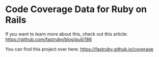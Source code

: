# Code Coverage Data for Ruby on Rails

If you want to learn more about this, check out this article: 
https://github.com/fastruby/blog/pull/186

You can find this project over here:
https://fastruby.github.io/coverage
